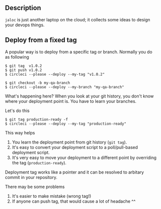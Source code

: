 ## Description

`jaloc` is just another laptop on the cloud;
it collects some ideas to design your devops things.

## Deploy from a fixed tag

A popular way is to deploy from a specific tag or branch.
Normally you do as following

```
$ git tag  v1.0.2
$ git push v1.0.2
$ circleci --please --deploy --my-tag "v1.0.2"

$ git checkout -b my-qa-branch
$ circleci --please --deploy --my-branch "my-qa-branch"
```

What's happening here? When you look at your git history, you don't
know where your deployment point is. You have to learn your branches.

Let's do this

```
$ git tag production-ready -f
$ circleci --please --deploy --my-tag "production-ready"
```

This way helps

1. You learn the deployment point from git history (`git tag`).
2. It's easy to convert your deployment script to a poll/pull-based
   deployment script.
3. It's very easy to move your deployment to a different point
   by overriding the tag (`production-ready`).

Deployment tag works like a pointer and it can be resolved to arbitary
commit in your repository.

There may be some problems

1. It's easier to make mistake (wrong tag!)
2. If anyone can push tag, that would cause a lot of headache ^^
